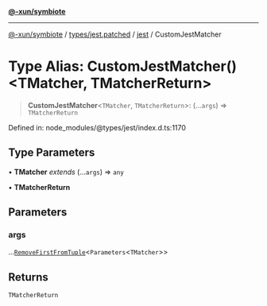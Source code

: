 [**@-xun/symbiote**](../../../../../README.md)

***

[@-xun/symbiote](../../../../../README.md) / [types/jest.patched](../../../README.md) / [jest](../README.md) / CustomJestMatcher

# Type Alias: CustomJestMatcher()\<TMatcher, TMatcherReturn\>

> **CustomJestMatcher**\<`TMatcher`, `TMatcherReturn`\>: (...`args`) => `TMatcherReturn`

Defined in: node\_modules/@types/jest/index.d.ts:1170

## Type Parameters

• **TMatcher** *extends* (...`args`) => `any`

• **TMatcherReturn**

## Parameters

### args

...[`RemoveFirstFromTuple`](RemoveFirstFromTuple.md)\<`Parameters`\<`TMatcher`\>\>

## Returns

`TMatcherReturn`

